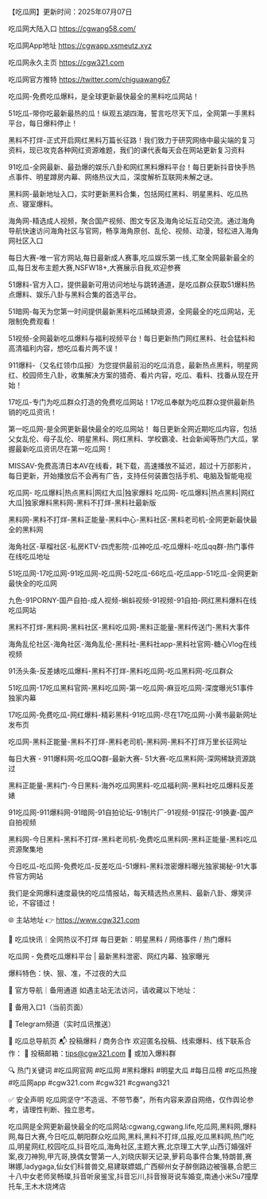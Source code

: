 【吃瓜网】更新时间：2025年07月07日

吃瓜网大陆入口 https://cgwang58.com/

吃瓜网App地址 https://cgwapp.xsmeutz.xyz

吃瓜网永久主页 https://cgw321.com

吃瓜网官方推特 https://twitter.com/chiguawang67

吃瓜网-免费吃瓜爆料，是全球更新最快最全的黑料吃瓜网站！

51吃瓜-带你吃最新最热的瓜！纵观五湖四海，誓言吃尽天下瓜，全网第一手黑料平台，每日爆料停止！

黑料不打烊-正式开启网红黑料万篇长征路！我们致力于研究网络中最尖端的复习资料，现已攻克各种网红资源难题，我们的课代表每天会在网站更新复习资料

91吃瓜-全网最新、最劲爆的娱乐八卦和网红黑料爆料平台！每日更新抖音快手热点事件、明星蹲房内幕、网络热议大瓜，深度解析互联网未解之谜。

黑料网-最新地址入口，实时更新黑料合集，包括网红黑料、明星黑料、吃瓜热点、寝室爆料。

海角网-精选成人视频，聚合国产视频、图文专区及海角论坛互动交流。通过海角导航快速访问海角社区与官网，畅享海角原创、乱伦、视频、动漫，轻松进入海角网社区入口

每日大赛-唯一官方网站,每日最新成人赛事,吃瓜娱乐第一线,汇聚全网最新最全的瓜,每日发布主题大赛,NSFW18+,大赛展示自我,欢迎参赛

51爆料-官方入口，提供最新可用访问地址与跳转通道，是吃瓜群众获取51爆料热点爆料、娱乐八卦与黑料合集的首选平台。

51暗网-每天为您第一时间提供最新黑料吃瓜稀缺资源，全网最全的吃瓜网站，无限制免费观看！

51视频-全网最新吃瓜爆料与福利视频平台！每日更新热门网红黑料、社会猛料和高清福利内容，想吃瓜看片两不误！

911爆料-（又名红领巾瓜报）为您提供最前沿的吃瓜消息，最新热点黑料，明星网红、校园师生八卦，收集解决方案的猎奇、看片内容，吃瓜、看料、找番从现在开始！

17吃瓜-专门为吃瓜群众打造的免费吃瓜网站！17吃瓜奉献为吃瓜群众提供最新热销的吃瓜资讯！

第一吃瓜网-是全网更新最快最全的吃瓜网站！ 每日更新全网近期吃瓜内容，包括父女乱伦、母子乱伦、明星黑料、网红黑料、学校霸凌、社会新闻等热门大瓜，掌握最新吃瓜资讯尽在第一吃瓜网！

MISSAV-免费高清日本AV在线看，耗下载，高速播放不延迟，超过十万部影片，每日更新，开始播放后不会再有广告，支持任何装置包括手机、电脑及智能电视

吃瓜网- 吃瓜爆料|热点黑料|网红大瓜|独家爆料 吃瓜网- 吃瓜爆料|热点黑料|网红大瓜|独家爆料黑料网-黑料不打烊-黑料社最新版

黑料网-黑料不打烊-黑料正能量-黑料中心-黑料社区-黑料老司机-全网更新最快最全的黑料网

海角社区-草榴社区-私房KTV-四虎影院-瓜神吃瓜-吃瓜爆料-吃瓜qq群-热门事件在线吃瓜地址

51吃瓜网-17吃瓜网-91吃瓜网-吃瓜网-52吃瓜-66吃瓜-吃瓜app-51吃瓜-全网更新最快全的吃瓜网

九色-91PORNY-国产自拍-成人视频-蝌蚪视频-91视频-91自拍-网红黑料爆料在线吃瓜网站

黑料不打烊-黑料网-黑料社区-黑料吃瓜网-黑料正能量-黑料传送门-黑料大事件

海角乱伦社区-海角社区-海角乱伦-黑料社-黑料社app-黑料社官网-糖心Vlog在线视频

91汤头条-反差婊吃瓜爆料-黑料不打烊-黑料吃瓜网-吃瓜黑料网-吃瓜群众

51吃瓜网-17吃瓜黑料官网-黑料吃瓜网-第一吃瓜网-麻豆吃瓜网-深度曝光51事件独家内幕

17吃瓜网-免费吃瓜-网红爆料-精彩黑料-91吃瓜网-尽在17吃瓜网-小黄书最新网址发布页

吃瓜网-黑料正能量-黑料不打烊-黑料老司机-黑料网-黑料不打烊万里长征网址

每日大赛 - 911爆料网-吃瓜QQ群-最新大赛- 51大赛-吃瓜黑料网-深网稀缺资源跳过

黑料正能量-黑料门-今日黑料-海外吃瓜网黑料-吃瓜福利网-黑料社吃瓜爆料反差婊

91吃瓜网-911爆料网-91暗网-91自拍论坛-91制片厂-91视频-91探花-91换妻-国产自拍视频

黑料网-今日黑料-黑料不打烊-黑料老司机-免费吃瓜黑料网-黑料正能量-黑料吃瓜资源聚集地

今日吃瓜-吃瓜网-免费吃瓜-反差吃瓜-51爆料-黑料泄密爆料曝光独家揭秘-91大事件官方网站

我们是全网爆料速度最快的吃瓜情报站，每天精选热点黑料、最新八卦、爆笑评论，不容错过！

🌐 主站地址 👉 https://www.cgw321.com

🍉 吃瓜快讯｜全网热议不打烊 每日更新：明星黑料 / 网络事件 / 热门爆料

吃瓜网 - 免费吃瓜爆料平台 | 最新黑料泄密、网红内幕、独家曝光

爆料特色：快、狠、准，不过夜的大瓜

📡 官方导航｜备用通道 如遇主站无法访问，请收藏以下地址：

🚪 备用入口1（当前页面）

🔗 Telegram频道（实时瓜讯推送）

🧭 吃瓜总导航页 📬 投稿爆料 / 商务合作 欢迎匿名投稿、线索爆料、线下联系合作： 📮 投稿邮箱：tips@cgw321.com 💬 或加入爆料群

🔍 热门关键词 #吃瓜网官网 #吃瓜网 #黑料爆料 #明星大瓜 #每日瓜榜 #吃瓜热搜 #吃瓜网app #cgw321.com #cgw321 #cgwang321 

✅ 安全声明 吃瓜网坚守“不造谣、不带节奏”，所有内容来源自网络，仅作舆论参考，请理性判断、独立思考。



吃瓜网是全网更新最快最全的吃瓜网站:cgwang,cgwang.life,吃瓜网,黑料网,爆料网,每日大赛,今日吃瓜,朝阳群众吃瓜网,黑料,黑料不打烊,瓜报,吃瓜黑料网,热门吃瓜,明星网红,校园吃瓜,抖音吃瓜,海角社区,主题大赛,北京理工大学,山西订婚强奸案,夜刀神狗,甲亢哥,换偶女警第一人,刘晓庆聊天记录,萝莉岛事件合集,特朗普,赛琳娜,ladygaga,仙女们科普兽交,易建联嫖娼,广西柳州女子醉倒路边被强暴,合肥三十八中女老师吴畅璨,抖音听泉鉴宝,抖音忘川,抖音猴哥说车婚变,南通小米Su7撞摩托车,王木木烧烤店
